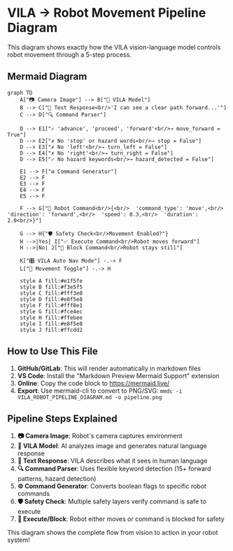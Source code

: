 # VILA → Robot Movement Pipeline Diagram

This diagram shows exactly how the VILA vision-language model controls robot movement through a 5-step process.

## Mermaid Diagram

```mermaid
graph TD
    A["📷 Camera Image"] --> B["🤖 VILA Model"]
    B --> C["📝 Text Response<br/>'I can see a clear path forward...'"]
    C --> D["🔍 Command Parser"]
    
    D --> E1["✓ 'advance', 'proceed', 'forward'<br/>→ move_forward = True"]
    D --> E2["✗ No 'stop' or hazard words<br/>→ stop = False"]  
    D --> E3["✗ No 'left'<br/>→ turn_left = False"]
    D --> E4["✗ No 'right'<br/>→ turn_right = False"]
    D --> E5["✓ No hazard keywords<br/>→ hazard_detected = False"]
    
    E1 --> F["⚙️ Command Generator"]
    E2 --> F
    E3 --> F
    E4 --> F
    E5 --> F
    
    F --> G["🤖 Robot Command<br/>{<br/>  'command_type': 'move',<br/>  'direction': 'forward',<br/>  'speed': 0.3,<br/>  'duration': 2.0<br/>}"]
    
    G --> H{"🛡️ Safety Check<br/>Movement Enabled?"}
    H -->|Yes| I["✅ Execute Command<br/>Robot moves forward"]
    H -->|No| J["🚫 Block Command<br/>Robot stays still"]
    
    K["🎛️ VILA Auto Nav Mode"] -.-> F
    L["🔧 Movement Toggle"] -.-> H
    
    style A fill:#e1f5fe
    style B fill:#f3e5f5
    style C fill:#fff3e0
    style D fill:#e8f5e8
    style F fill:#fff8e1
    style G fill:#fce4ec
    style H fill:#ffebee
    style I fill:#e8f5e8
    style J fill:#ffcdd2
```

## How to Use This File

1. **GitHub/GitLab**: This will render automatically in markdown files
2. **VS Code**: Install the "Markdown Preview Mermaid Support" extension
3. **Online**: Copy the code block to https://mermaid.live/
4. **Export**: Use mermaid-cli to convert to PNG/SVG: `mmdc -i VILA_ROBOT_PIPELINE_DIAGRAM.md -o pipeline.png`

## Pipeline Steps Explained

1. **📷 Camera Image**: Robot's camera captures environment
2. **🤖 VILA Model**: AI analyzes image and generates natural language response
3. **📝 Text Response**: VILA describes what it sees in human language
4. **🔍 Command Parser**: Uses flexible keyword detection (15+ forward patterns, hazard detection)
5. **⚙️ Command Generator**: Converts boolean flags to specific robot commands
6. **🛡️ Safety Check**: Multiple safety layers verify command is safe to execute
7. **🤖 Execute/Block**: Robot either moves or command is blocked for safety

This diagram shows the complete flow from vision to action in your robot system!